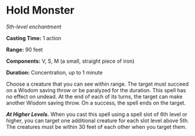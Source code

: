 <title>Hold Monster</title>

# Hold Monster

_5th-level enchantment_

**Casting Time:** 1 action

**Range:** 90 feet

**Components:** V, S, M (a small, straight piece of iron)

**Duration:** Concentration, up to 1 minute

Choose a creature that you can see within
range. The target must succeed on a Wisdom
saving throw or be paralyzed for the
duration. This spell has no effect on undead.
At the end of each of its turns, the target
can make another Wisdom saving throw. On a
success, the spell ends on the target.

_**At Higher Levels.**_ When you cast this
spell using a spell slot of 6th level or
higher, you can target one additional
creature for each slot level above 5th. The
creatures must be within 30 feet of each
other when you target them.


